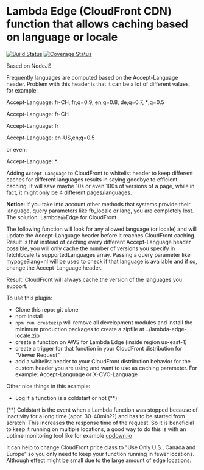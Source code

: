 # Lambda Edge (CloudFront CDN) function that allows caching based on language or locale

[![Build Status](https://api.travis-ci.org/Bramzor/lambda-edge-locale.svg?branch=master)](https://travis-ci.org/Bramzor/lambda-edge-locale)
[![Coverage Status](https://coveralls.io/repos/github/Bramzor/lambda-edge-locale/badge.svg?branch=master)](https://coveralls.io/github/Bramzor/lambda-edge-locale?branch=master)

Based on NodeJS

Frequently languages are computed based on the Accept-Language header. Problem with this header is that it can be a lot of different values, for example:

Accept-Language: fr-CH, fr;q=0.9, en;q=0.8, de;q=0.7, *;q=0.5

Accept-Language: fr-CH

Accept-Language: fr

Accept-Language: en-US,en;q=0.5

or even:

Accept-Language: *

Adding `Accept-Language` to CloudFront to whitelist header to keep different caches for different languages results in saying goodbye to efficient caching. It will save maybe 10s or even 100s of versions of a page, while in fact, it might only be 4 different pages/languages.

**Notice**: If you take into account other methods that systems provide their language, query parameters like fb_locale or lang, you are completely lost.
The solution: Lambda@Edge for CloudFront


The following function will look for any allowed language (or locale) and will update the Accept-Language header before it reaches CloudFront caching. Result is that instead of caching every different Accept-Language header possible, you will only cache the number of versions you specify in fetchlocale.ts supportedLanguages array. Passing a query parameter like mypage?lang=nl will be used to check if that language is available and if so, change the Accept-Language header.

Result: CloudFront will always cache the version of the languages you support.


To use this plugin:

* Clone this repo: git clone 
* npm install
* `npm run createzip` will remove all development modules and install the minimum production packages to create a zipfile at ../lambda-edge-locale.zip
* create a function on AWS for Lambda Edge (inside region us-east-1)
* create a trigger for that function in your CloudFront distribution for "Viewer Request"
* add a whitelist header to your CloudFront distribution behavior for the custom header you are using and want to use as caching parameter. For example: Accept-Language or X-CVC-Language


Other nice things in this example:
* Log if a function is a coldstart or not (**)

(**) Coldstart is the event when a Lambda function was stopped because of inactivity for a long time (appr. 30-40min??) and has to be started from scratch. This increases the response time of the request. So it is beneficial to keep it running on multiple locations, a good way to do this is with an uptime monitoring tool like for example [updown.io](https://updown.io/r/HV6RD)

It can help to change CloudFront price class to "Use Only U.S., Canada and Europe" so you only need to keep your function running in fewer locations. Although effect might be small due to the large amount of edge locations.
